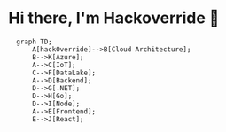 # Hi there, I'm Hackoverride 👋

```mermaid
  graph TD;
      A[hackOverride]-->B[Cloud Architecture];
      B-->K[Azure];
      A-->C[IoT];
      C-->F[DataLake];
      A-->D[Backend];
      D-->G[.NET];
      D-->H[Go];
      D-->I[Node];
      A-->E[Frontend];
      E-->J[React];
```
